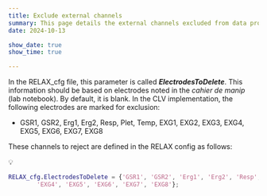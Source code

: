 ```yaml
---
title: Exclude external channels
summary: This page details the external channels excluded from data processing.
date: 2024-10-13

show_date: true
show_time: true

---
```

In the RELAX_cfg file, this parameter is called ***ElectrodesToDelete***. This information should be based on electrodes noted in the *cahier de manip* (lab notebook). By default, it is blank. In the CLV implementation, the following electrodes are marked for exclusion:

- GSR1, GSR2, Erg1, Erg2, Resp, Plet, Temp, EXG1, EXG2, EXG3, EXG4, EXG5, EXG6, EXG7, EXG8

These channels to reject are defined in the RELAX config as follows:

<aside>
💡

```matlab
RELAX_cfg.ElectrodesToDelete = {'GSR1', 'GSR2', 'Erg1', 'Erg2', 'Resp', 'Plet', 'Temp', 'EXG1','EXG2', 'EXG3',...
        'EXG4', 'EXG5', 'EXG6', 'EXG7', 'EXG8'};
```

</aside>